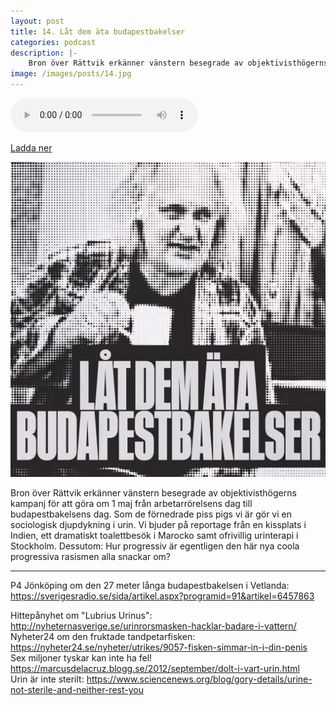 ```yaml
---
layout: post
title: 14. Låt dem äta budapestbakelser
categories: podcast
description: |-
    Bron över Rättvik erkänner vänstern besegrade av objektivisthögerns kampanj för att göra om 1 maj från arbetarrörelsens dag till budapestbakelsens dag. Som de förnedrade piss pigs vi är gör vi en sociologisk djupdykning i urin. Vi bjuder på reportage från en kissplats i Indien, ett dramatiskt toalettbesök i Marocko samt ofrivillig urinterapi i Stockholm. Dessutom: Hur progressiv är egentligen den här nya coola progressiva rasismen alla snackar om?
image: /images/posts/14.jpg
---
```


<audio controls="controls">
  <source type="audio/mp3" src="/b/14%20-%20Bron%20%C3%B6ver%20R%C3%A4ttvik%20-%20L%C3%A5t%20dem%20%C3%A4ta%20budapestbakelser.mp3"></source>
</audio>

[Ladda ner](/b/14%20-%20Bron%20%C3%B6ver%20R%C3%A4ttvik%20-%20L%C3%A5t%20dem%20%C3%A4ta%20budapestbakelser.mp3)

![](/images/posts/14.jpg "Kérsz egy kis teát‽")

Bron över Rättvik erkänner vänstern besegrade av objektivisthögerns kampanj för att göra om 1 maj från arbetarrörelsens dag till budapestbakelsens dag. Som de förnedrade piss pigs vi är gör vi en sociologisk djupdykning i urin. Vi bjuder på reportage från en kissplats i Indien, ett dramatiskt toalettbesök i Marocko samt ofrivillig urinterapi i Stockholm. Dessutom: Hur progressiv är egentligen den här nya coola progressiva rasismen alla snackar om?

---

P4 Jönköping om den 27 meter långa budapestbakelsen i Vetlanda: <https://sverigesradio.se/sida/artikel.aspx?programid=91&artikel=6457863>

Hittepånyhet om "Lubrius Urinus": <http://nyheternasverige.se/urinrorsmasken-hacklar-badare-i-vattern/>  
Nyheter24 om den fruktade tandpetarfisken: <https://nyheter24.se/nyheter/utrikes/9057-fisken-simmar-in-i-din-penis>  
Sex miljoner tyskar kan inte ha fel! <https://marcusdelacruz.blogg.se/2012/september/dolt-i-vart-urin.html>  
Urin är inte sterilt: <https://www.sciencenews.org/blog/gory-details/urine-not-sterile-and-neither-rest-you>
